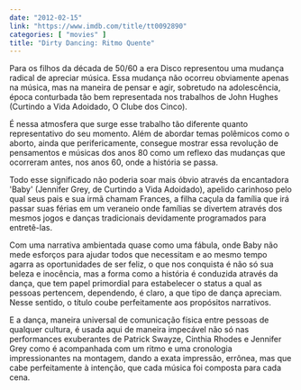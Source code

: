 ```yaml
---
date: "2012-02-15"
link: "https://www.imdb.com/title/tt0092890"
categories: [ "movies" ]
title: "Dirty Dancing: Ritmo Quente"
---
```

Para os filhos da década de 50/60 a era Disco representou uma mudança radical de apreciar música. Essa mudança não ocorreu obviamente apenas na música, mas na maneira de pensar e agir, sobretudo na adolescência, época conturbada tão bem representada nos trabalhos de John Hughes (Curtindo a Vida Adoidado, O Clube dos Cinco).

É nessa atmosfera que surge esse trabalho tão diferente quanto representativo do seu momento. Além de abordar temas polêmicos como o aborto, ainda que perifericamente, consegue mostrar essa revolução de pensamentos e músicas dos anos 80 como um reflexo das mudanças que ocorreram antes, nos anos 60, onde a história se passa.

Todo esse significado não poderia soar mais óbvio através da encantadora 'Baby' (Jennifer Grey, de Curtindo a Vida Adoidado), apelido carinhoso pelo qual seus pais e sua irmã chamam Frances, a filha caçula da família que irá passar suas férias em um veraneio onde famílias se divertem através dos mesmos jogos e danças tradicionais devidamente programados para entretê-las.

Com uma narrativa ambientada quase como uma fábula, onde Baby não mede esforços para ajudar todos que necessitam e ao mesmo tempo agarra as oportunidades de ser feliz, o que nos conquista é não só sua beleza e inocência, mas a forma como a história é conduzida através da dança, que tem papel primordial para estabelecer o status a qual as pessoas pertencem, dependendo, é claro, a que tipo de dança apreciam. Nesse sentido, o título coube perfeitamente aos propósitos narrativos.

E a dança, maneira universal de comunicação física entre pessoas de qualquer cultura, é usada aqui de maneira impecável não só nas performances exuberantes de Patrick Swayze, Cinthia Rhodes e Jennifer Grey como é acompanhada com um ritmo e uma cronologia impressionantes na montagem, dando a exata impressão, errônea, mas que cabe perfeitamente à intenção, que cada música foi composta para cada cena.
